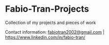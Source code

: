 # Fabio-Tran-Projects
Collection of my projects and pieces of work

Contact information:
fabiotran2002@gmail.com | https://www.linkedin.com/in/fabio-tran/
